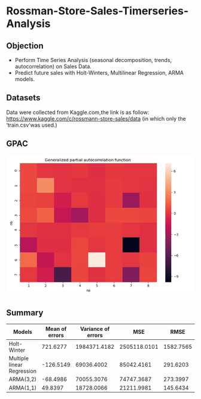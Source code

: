 # Rossman-Store-Sales-Timerseries-Analysis
## Objection
- Perform Time Series Analysis (seasonal decomposition, trends, autocorrelation) on Sales Data.
- Predict future sales with Holt-Winters, Multilinear Regression, ARMA models.
## Datasets
Data were collected from Kaggle.com,the link is as follow:
https://www.kaggle.com/c/rossmann-store-sales/data 
(in which only the ‘train.csv‘was used.)
## GPAC
![image](https://github.com/danleiQ/Rossmann-Store-Sales-Timeseries-Analysis/blob/main/GPAC.jpg)
## Summary
|  Models| Mean of errors | Variance of errors | MSE | RMSE | MAPE |
| ----- | ----- | ----- | ----- | ----- | ----- | 
| Holt-Winter | 721.6277 | 1984371.4182 | 2505118.0101 | 1582.7565 | 0.2944 |
| Multiple linear Regression | -126.5149 | 69036.4002| 85042.4161| 291.6203 | 0.0508 |
|ARMA(3,2)| -68.4986 | 70055.3076 | 74747.3687 | 273.3997 | 0.0540 |
|ARMA(1,1)| 49.8397 | 18728.0066 | 21211.9981 | 145.6434 | 0.0239 |





